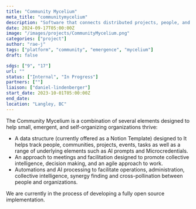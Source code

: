 ```yaml
---
title: "Community Mycelium"
meta_title: "communitymycelium"
description: "Software that connects distributed projects, people, and resources for social good."
date: 2024-09-17T05:00:00Z
image: "/images/projects/CommunityMycelium.png"
categories: ["project"]
author: "rae-j"
tags: ["platform", "community", "emergence", "mycelium"]
draft: false

sdgs: ["9", "17"]
url: ""
status: ["Internal", "In Progress"]
partners: [""]
liaison: ["daniel-lindenberger"]
start_date: 2023-10-01T05:00:00Z
end_date:
location: "Langley, BC"
---
```


The Community Mycelium is a combination of several elements designed to help small, emergent, and self-organizing organizations thrive: 

- A data structure (currently offered as a Notion Template) designed to It helps track people, communities, projects, events, tasks as well as a range of underlying elements such as AI prompts and Microcredentials.
- An approach to meetings and facilitation designed to promote collective intelligence, decision making, and an agile approach to work.
- Automations and AI processing to facilitate operations, administration, collective intelligence, synergy finding and cross-pollination between people and organizations.

We are currently in the process of developing a fully open source implementation.


